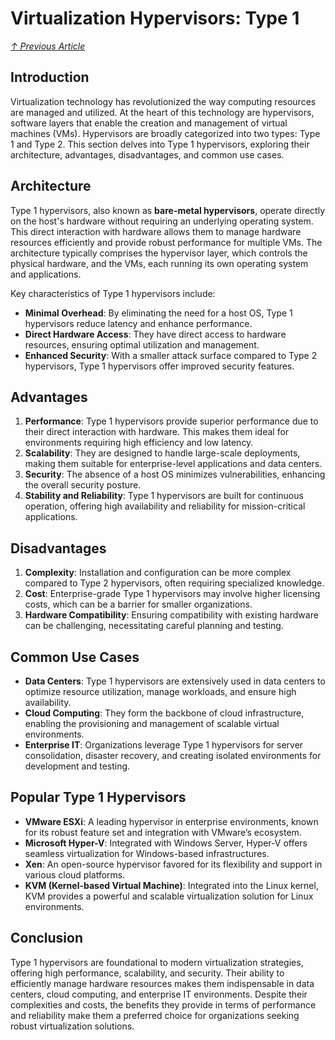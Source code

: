 # Virtualization Hypervisors: Type 1
*[↑ Previous Article](./2-0-virtualization.md)*


## Introduction
Virtualization technology has revolutionized the way computing resources are managed and utilized. At the heart of this technology are hypervisors, software layers that enable the creation and management of virtual machines (VMs). Hypervisors are broadly categorized into two types: Type 1 and Type 2. This section delves into Type 1 hypervisors, exploring their architecture, advantages, disadvantages, and common use cases.

## Architecture
Type 1 hypervisors, also known as **bare-metal hypervisors**, operate directly on the host's hardware without requiring an underlying operating system. This direct interaction with hardware allows them to manage hardware resources efficiently and provide robust performance for multiple VMs. The architecture typically comprises the hypervisor layer, which controls the physical hardware, and the VMs, each running its own operating system and applications.

Key characteristics of Type 1 hypervisors include:
- **Minimal Overhead**: By eliminating the need for a host OS, Type 1 hypervisors reduce latency and enhance performance.
- **Direct Hardware Access**: They have direct access to hardware resources, ensuring optimal utilization and management.
- **Enhanced Security**: With a smaller attack surface compared to Type 2 hypervisors, Type 1 hypervisors offer improved security features.

## Advantages
1. **Performance**: Type 1 hypervisors provide superior performance due to their direct interaction with hardware. This makes them ideal for environments requiring high efficiency and low latency.
2. **Scalability**: They are designed to handle large-scale deployments, making them suitable for enterprise-level applications and data centers.
3. **Security**: The absence of a host OS minimizes vulnerabilities, enhancing the overall security posture.
4. **Stability and Reliability**: Type 1 hypervisors are built for continuous operation, offering high availability and reliability for mission-critical applications.

## Disadvantages
1. **Complexity**: Installation and configuration can be more complex compared to Type 2 hypervisors, often requiring specialized knowledge.
2. **Cost**: Enterprise-grade Type 1 hypervisors may involve higher licensing costs, which can be a barrier for smaller organizations.
3. **Hardware Compatibility**: Ensuring compatibility with existing hardware can be challenging, necessitating careful planning and testing.

## Common Use Cases
- **Data Centers**: Type 1 hypervisors are extensively used in data centers to optimize resource utilization, manage workloads, and ensure high availability.
- **Cloud Computing**: They form the backbone of cloud infrastructure, enabling the provisioning and management of scalable virtual environments.
- **Enterprise IT**: Organizations leverage Type 1 hypervisors for server consolidation, disaster recovery, and creating isolated environments for development and testing.

## Popular Type 1 Hypervisors
- **VMware ESXi**: A leading hypervisor in enterprise environments, known for its robust feature set and integration with VMware’s ecosystem.
- **Microsoft Hyper-V**: Integrated with Windows Server, Hyper-V offers seamless virtualization for Windows-based infrastructures.
- **Xen**: An open-source hypervisor favored for its flexibility and support in various cloud platforms.
- **KVM (Kernel-based Virtual Machine)**: Integrated into the Linux kernel, KVM provides a powerful and scalable virtualization solution for Linux environments.

## Conclusion
Type 1 hypervisors are foundational to modern virtualization strategies, offering high performance, scalability, and security. Their ability to efficiently manage hardware resources makes them indispensable in data centers, cloud computing, and enterprise IT environments. Despite their complexities and costs, the benefits they provide in terms of performance and reliability make them a preferred choice for organizations seeking robust virtualization solutions.
